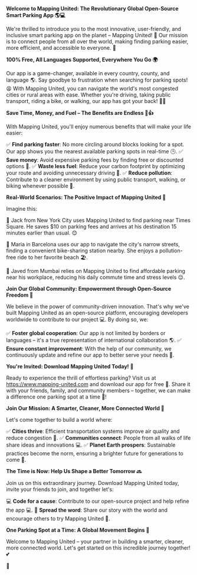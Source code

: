 **Welcome to Mapping United: The Revolutionary Global Open-Source Smart Parking App 🌎💻**

We're thrilled to introduce you to the most innovative, user-friendly, and inclusive smart parking app on the planet – Mapping United! 🌟 Our mission is to connect people from all over the world, making finding parking easier, more efficient, and accessible to everyone. 🚀

**100% Free, All Languages Supported, Everywhere You Go 🌍**

Our app is a game-changer, available in every country, county, and language 🌎. Say goodbye to frustration when searching for parking spots! 😩 With Mapping United, you can navigate the world's most congested cities or rural areas with ease. Whether you're driving, taking public transport, riding a bike, or walking, our app has got your back! 🚴‍♂️

**Save Time, Money, and Fuel – The Benefits are Endless 💸👍**

With Mapping United, you'll enjoy numerous benefits that will make your life easier:

✅ **Find parking faster**: No more circling around blocks looking for a spot. Our app shows you the nearest available parking spots in real-time 🕒.
✅ **Save money**: Avoid expensive parking fees by finding free or discounted options 🤑.
✅ **Waste less fuel**: Reduce your carbon footprint by optimizing your route and avoiding unnecessary driving 🚀.
✅ **Reduce pollution**: Contribute to a cleaner environment by using public transport, walking, or biking whenever possible 🌱.

**Real-World Scenarios: The Positive Impact of Mapping United 🌟**

Imagine this:

👴 Jack from New York City uses Mapping United to find parking near Times Square. He saves $10 on parking fees and arrives at his destination 15 minutes earlier than usual. 😊

🤝 Maria in Barcelona uses our app to navigate the city's narrow streets, finding a convenient bike-sharing station nearby. She enjoys a pollution-free ride to her favorite beach 🏖️.

🚗 Javed from Mumbai relies on Mapping United to find affordable parking near his workplace, reducing his daily commute time and stress levels 😌.

**Join Our Global Community: Empowerment through Open-Source Freedom 🌈**

We believe in the power of community-driven innovation. That's why we've built Mapping United as an open-source platform, encouraging developers worldwide to contribute to our project 💻. By doing so, we:

✅ **Foster global cooperation**: Our app is not limited by borders or languages – it's a true representation of international collaboration 🌎.
✅ **Ensure constant improvement**: With the help of our community, we continuously update and refine our app to better serve your needs 🔨.

**You're Invited: Download Mapping United Today! 📲**

Ready to experience the thrill of effortless parking? Visit us at https://www.mapping-united.com and download our app for free 🎉. Share it with your friends, family, and community members – together, we can make a difference one parking spot at a time 🔗!

**Join Our Mission: A Smarter, Cleaner, More Connected World 🌟**

Let's come together to build a world where:

✅ **Cities thrive**: Efficient transportation systems improve air quality and reduce congestion 🚀.
✅ **Communities connect**: People from all walks of life share ideas and innovations 💻.
✅ **Planet Earth prospers**: Sustainable practices become the norm, ensuring a brighter future for generations to come 🌿.

**The Time is Now: Help Us Shape a Better Tomorrow 🔜**

Join us on this extraordinary journey. Download Mapping United today, invite your friends to join, and together let's:

💻 **Code for a cause**: Contribute to our open-source project and help refine the app 💻.
📢 **Spread the word**: Share our story with the world and encourage others to try Mapping United 🌟.

**One Parking Spot at a Time: A Global Movement Begins 🎉**

Welcome to Mapping United – your partner in building a smarter, cleaner, more connected world. Let's get started on this incredible journey together! 💕

👏